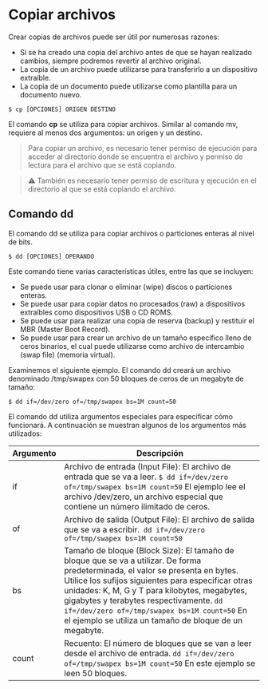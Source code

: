 # Copiar archivos

Crear copias de archivos puede ser útil por numerosas razones:

- Si se ha creado una copia del archivo antes de que se hayan realizado cambios, siempre podremos revertir al archivo original.
- La copia de un archivo puede utilizarse para transferirlo a un dispositivo extraíble.
- La copia de un documento puede utilizarse como plantilla para un documento nuevo.

```terminal
$ cp [OPCIONES] ORIGEN DESTINO
```

El comando **cp** se utiliza para copiar archivos. Similar al comando mv, requiere al menos dos argumentos: un origen y un destino. 

> Para copiar un archivo, es necesario tener permiso de ejecución para acceder al directorio donde se encuentra el archivo y permiso de lectura para el archivo que se está copiando.

> :warning: También es necesario tener permiso de escritura y ejecución en el directorio al que se está copiando el archivo.


## Comando dd

El comando dd se utiliza para copiar archivos o particiones enteras al nivel de bits.

```terminal
$ dd [OPCIONES] OPERANDO
```

Este comando tiene varias características útiles, entre las que se incluyen:

- Se puede usar para clonar o eliminar (wipe) discos o particiones enteras.
- Se puede usar para copiar datos no procesados (raw) a dispositivos extraíbles como dispositivos USB o CD ROMS.
- Se puede usar para realizar una copia de reserva (backup) y restituir el MBR (Master Boot Record).
- Se puede usar para crear un archivo de un tamaño específico lleno de ceros binarios, el cual puede utilizarse como archivo de intercambio (swap file) (memoria virtual).

Examinemos el siguiente ejemplo. El comando dd creará un archivo denominado /tmp/swapex con 50 bloques de ceros de un megabyte de tamaño:

```terminal
$ dd if=/dev/zero of=/tmp/swapex bs=1M count=50 
```

El comando dd utiliza argumentos especiales para especificar cómo funcionará. A continuación se muestran algunos de los argumentos más utilizados:


|Argumento	|Descripción|
|-|-|
|if|	Archivo de entrada (Input File): El archivo de entrada que se va a leer. ``` $ dd if=/dev/zero of=/tmp/swapex bs=1M count=50 ``` El ejemplo lee el archivo /dev/zero, un archivo especial que contiene un número ilimitado de ceros.|
|of|Archivo de salida (Output File): El archivo de salida que se va a escribir.``` dd if=/dev/zero of=/tmp/swapex bs=1M count=50```|
|bs|Tamaño de bloque (Block Size): El tamaño de bloque que se va a utilizar. De forma predeterminada, el valor se presenta en bytes. Utilice los sufijos siguientes para especificar otras unidades: K, M, G y T para kilobytes, megabytes, gigabytes y terabytes respectivamente. ```dd if=/dev/zero of=/tmp/swapex bs=1M count=50``` En el ejemplo se utiliza un tamaño de bloque de un megabyte.|
|count|Recuento: El número de bloques que se van a leer desde el archivo de entrada. ```dd if=/dev/zero of=/tmp/swapex bs=1M count=50``` En este ejemplo se leen 50 bloques.

